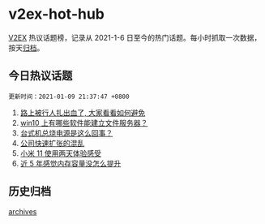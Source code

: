 # v2ex-hot-hub

[V2EX](https://www.v2ex.com/) 热议话题榜，记录从 2021-1-6 日至今的热门话题。每小时抓取一次数据，按天[归档](./archives)。

## 今日热议话题

`更新时间：2021-01-09 21:37:47 +0800`

1. [路上被行人扎出血了, 大家看看如何避免](https://www.v2ex.com/t/743185)
1. [win10 上有哪些软件能建立文件服务器？](https://www.v2ex.com/t/743247)
1. [台式机总烧电源是这么回事？](https://www.v2ex.com/t/743336)
1. [公司快速扩张的混乱](https://www.v2ex.com/t/743238)
1. [小米 11 使用两天体验感受](https://www.v2ex.com/t/743257)
1. [近 5 年感觉内存容量没怎么提升](https://www.v2ex.com/t/743337)

## 历史归档

[archives](./archives)
